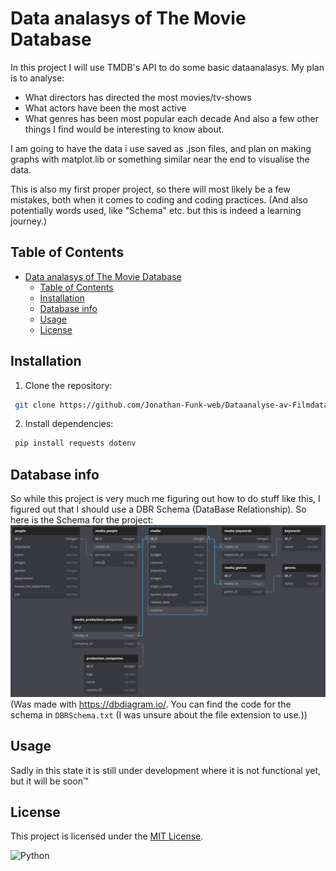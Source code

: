 # Data analasys of The Movie Database
In this project I will use TMDB's API to do some basic dataanalasys. My plan is to analyse:
- What directors has directed the most movies/tv-shows
- What actors have been the most active
- What genres has been most popular each decade
And also a few other things I find would be interesting to know about.  

I am going to have the data i use saved as .json files, and plan on making graphs with matplot.lib or something similar near the end to visualise the data. 


This is also my first proper project, so there will most likely be a few mistakes, both when it comes to coding and coding practices. (And also potentially words used, like "Schema" etc. but this is indeed a learning journey.)

## Table of Contents
- [Data analasys of The Movie Database](#data-analasys-of-the-movie-database)
  - [Table of Contents](#table-of-contents)
  - [Installation](#installation)
  - [Database info](#database-info)
  - [Usage](#usage)
  - [License](#license)

## Installation
1. Clone the repository:
```bash
 git clone https://github.com/Jonathan-Funk-web/Dataanalyse-av-Filmdatabase/
```

2. Install dependencies:
```bash
 pip install requests dotenv
 ```

## Database info
So while this project is very much me figuring out how to do stuff like this, I figured out that I should use a DBR Schema (DataBase Relationship). So here is the Schema for the project: ![DBR Schema](DBRSchema.png "DBR Schema") (Was made with https://dbdiagram.io/. You can find the code for the schema in `DBRSchema.txt` (I was unsure about the file extension to use.))


## Usage
Sadly in this state it is still under development where it is not functional yet, but it will be soon™

## License
This project is licensed under the [MIT License](LICENSE).

![Python](https://img.shields.io/badge/Python-14354C?style=for-the-badge&logo=python&logoColor=white)
